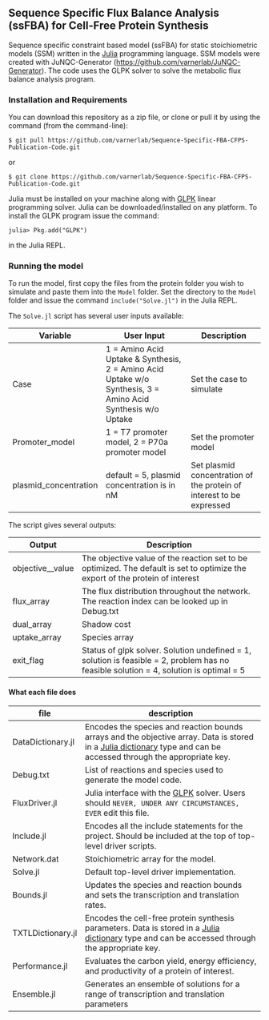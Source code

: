 ## Sequence Specific Flux Balance Analysis (ssFBA) for Cell-Free Protein Synthesis
Sequence specific constraint based model (ssFBA) for static stoichiometric models (SSM) written in the [Julia](http://julialang.org) programming language.
SSM models were created with JuNQC-Generator (https://github.com/varnerlab/JuNQC-Generator).
The code uses the GLPK solver to solve the metabolic flux balance analysis program.

### Installation and Requirements
You can download this repository as a zip file, or clone or pull it by using the command (from the command-line):

	$ git pull https://github.com/varnerlab/Sequence-Specific-FBA-CFPS-Publication-Code.git

or

	$ git clone https://github.com/varnerlab/Sequence-Specific-FBA-CFPS-Publication-Code.git

Julia must be installed on your machine along with [GLPK](https://github.com/JuliaOpt/GLPK.jl) linear programming solver. Julia can be downloaded/installed on any platform. To install the GLPK program issue the command:

  	julia> Pkg.add("GLPK")

in the Julia REPL.

### Running the model
To run the model, first copy the files from the protein folder you wish to simulate and paste them into the ``Model`` folder. Set the directory to the ``Model`` folder and issue the command ``include("Solve.jl")`` in the Julia REPL.

The ``Solve.jl`` script has several user inputs available:

Variable | User Input | Description
--- | --- | ---
Case | 1 = Amino Acid Uptake & Synthesis, 2 = Amino Acid Uptake w/o Synthesis, 3 = Amino Acid Synthesis w/o Uptake | Set the case to simulate
Promoter_model	| 1 = T7 promoter model, 2 = P70a promoter model | Set the promoter model
plasmid_concentration	| default = 5, plasmid concentration is in nM | Set plasmid concentration of the protein of interest to be expressed

The script gives several outputs:

Output | Description
--- | ---
objective__value | The objective value of the reaction set to be optimized. The default is set to optimize the export of the protein of interest
flux_array | The flux distribution throughout the network. The reaction index can be looked up in Debug.txt
dual_array | Shadow cost
uptake_array | Species array
exit_flag | Status of glpk solver. Solution undefined = 1, solution is feasible = 2, problem has no feasible solution = 4, solution is optimal = 5


#### What each file does

file | description
--- | ---
DataDictionary.jl | Encodes the species and reaction bounds arrays and the objective array. Data is stored in a [Julia dictionary](http://docs.julialang.org/en/stable/stdlib/collections/?highlight=dict#Base.Dict) type and can be accessed through the appropriate key.
Debug.txt | List of reactions and species used to generate the model code.
FluxDriver.jl | Julia interface with the [GLPK](https://github.com/JuliaOpt/GLPK.jl) solver. Users should `NEVER, UNDER ANY CIRCUMSTANCES, EVER` edit this file.
Include.jl | Encodes all the include statements for the project. Should be included at the top of top-level driver scripts.
Network.dat | Stoichiometric array for the model.
Solve.jl | Default top-level driver implementation.
Bounds.jl | Updates the species and reaction bounds and sets the transcription and translation rates.
TXTLDictionary.jl | Encodes the cell-free protein synthesis parameters. Data is stored in a [Julia dictionary](http://docs.julialang.org/en/stable/stdlib/collections/?highlight=dict#Base.Dict) type and can be accessed through the appropriate key.
Performance.jl | Evaluates the carbon yield, energy efficiency, and productivity of a protein of interest.
Ensemble.jl | Generates an ensemble of solutions for a range of transcription and translation parameters

